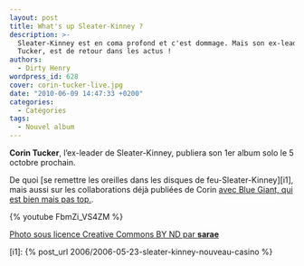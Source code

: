 ```yaml
---
layout: post
title: What's up Sleater-Kinney ?
description: >-
  Sleater-Kinney est en coma profond et c'est dommage. Mais son ex-leader, Corin
  Tucker, est de retour dans les actus !
authors:
  - Dirty Henry
wordpress_id: 628
cover: corin-tucker-live.jpg
date: "2010-06-09 14:47:33 +0200"
categories:
  - Catégories
tags:
  - Nouvel album
---
```


**Corin Tucker**, l’ex-leader de Sleater-Kinney, publiera son 1er album solo le
5 octobre prochain.

De quoi [se remettre les oreilles dans les disques de feu-Sleater-Kinney][i1],
mais aussi sur les collaborations déjà publiées de Corin
[avec Blue Giant, qui est bien mais pas top.](https://pitchfork.com/news/39041-hear-blue-giants-corin-tucker-collab/).

{% youtube FbmZi_VS4ZM %}

[Photo sous licence Creative Commons BY ND par **sarae**](http://www.flickr.com/photos/sarae/234801351/)

[i1]: {% post_url 2006/2006-05-23-sleater-kinney-nouveau-casino %}
